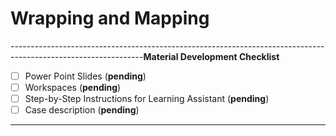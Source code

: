 # Wrapping and Mapping

---------------------------------------------------------------------------------------------------------------**Material Development Checklist**

* [ ] Power Point Slides \(**pending**\)
* [ ] Workspaces \(**pending**\)
* [ ] Step-by-Step Instructions for Learning Assistant \(**pending**\)
* [ ] Case description \(**pending**\)

---------------------------------------------------------------------------------------------------------------

